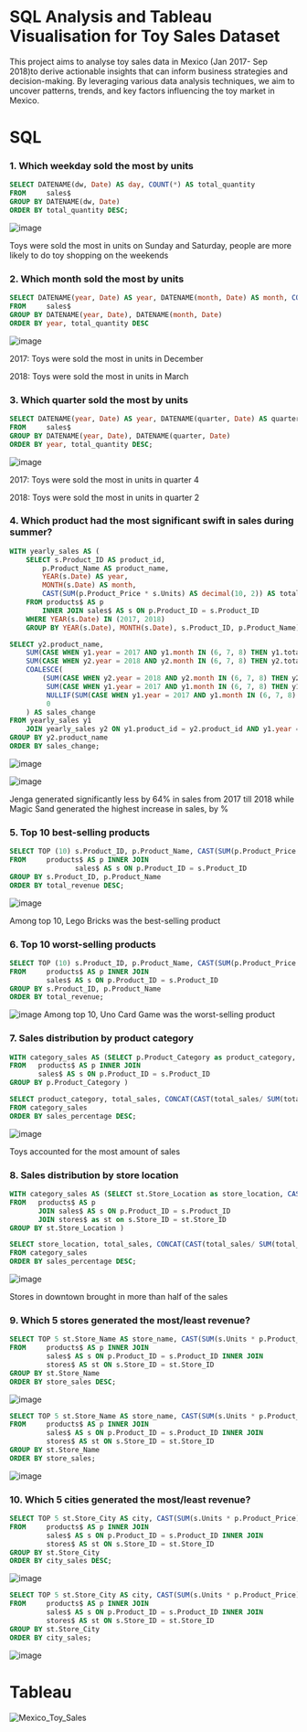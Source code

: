 # SQL Analysis and Tableau Visualisation for Toy Sales Dataset
This project aims to analyse toy sales data in Mexico (Jan 2017- Sep 2018)to derive actionable insights that can inform business strategies and decision-making. By leveraging various data analysis techniques, we aim to uncover patterns, trends, and key factors influencing the toy market in Mexico.

# SQL
### 1. Which weekday sold the most by units
````sql
SELECT DATENAME(dw, Date) AS day, COUNT(*) AS total_quantity
FROM     sales$
GROUP BY DATENAME(dw, Date)
ORDER BY total_quantity DESC;
````
![image](https://github.com/linhn0510/linhnguyen_portfolio/assets/125606128/51dd82b7-1b64-4e96-940d-5bd159110440)

Toys were sold the most in units on Sunday and Saturday, people are more likely to do toy shopping on the weekends  
### 2. Which month sold the most by units
````sql
SELECT DATENAME(year, Date) AS year, DATENAME(month, Date) AS month, COUNT(*) AS total_quantity
FROM     sales$
GROUP BY DATENAME(year, Date), DATENAME(month, Date)
ORDER BY year, total_quantity DESC
````
![image](https://github.com/linhn0510/linhnguyen_portfolio/assets/125606128/24d90923-1f17-49cd-9486-0e8f13b8344d)

2017: Toys were sold the most in units in December 

2018: Toys were sold the most in units in March 
### 3. Which quarter sold the most by units 
````sql
SELECT DATENAME(year, Date) AS year, DATENAME(quarter, Date) AS quarter, COUNT(*) AS total_quantity
FROM     sales$
GROUP BY DATENAME(year, Date), DATENAME(quarter, Date)
ORDER BY year, total_quantity DESC;
````
![image](https://github.com/linhn0510/linhnguyen_portfolio/assets/125606128/e3c17e28-35e3-4fe4-9e81-7022b1c64367)

2017: Toys were sold the most in units in quarter 4 

2018: Toys were sold the most in units in quarter 2
### 4. Which product had the most significant swift in sales during summer? 
````sql
WITH yearly_sales AS (
    SELECT s.Product_ID AS product_id,
        p.Product_Name AS product_name,
        YEAR(s.Date) AS year,
        MONTH(s.Date) AS month,
        CAST(SUM(p.Product_Price * s.Units) AS decimal(10, 2)) AS total_revenue
    FROM products$ AS p
        INNER JOIN sales$ AS s ON p.Product_ID = s.Product_ID
    WHERE YEAR(s.Date) IN (2017, 2018)
    GROUP BY YEAR(s.Date), MONTH(s.Date), s.Product_ID, p.Product_Name)

SELECT y2.product_name,
    SUM(CASE WHEN y1.year = 2017 AND y1.month IN (6, 7, 8) THEN y1.total_revenue ELSE 0 END) AS summer_2017,
    SUM(CASE WHEN y2.year = 2018 AND y2.month IN (6, 7, 8) THEN y2.total_revenue ELSE 0 END) AS summer_2018,
    COALESCE(
        (SUM(CASE WHEN y2.year = 2018 AND y2.month IN (6, 7, 8) THEN y2.total_revenue ELSE 0 END) - 
         SUM(CASE WHEN y1.year = 2017 AND y1.month IN (6, 7, 8) THEN y1.total_revenue ELSE 0 END)) *100/
         NULLIF(SUM(CASE WHEN y1.year = 2017 AND y1.month IN (6, 7, 8) THEN y1.total_revenue ELSE 0 END), 0),
         0
    ) AS sales_change
FROM yearly_sales y1
    JOIN yearly_sales y2 ON y1.product_id = y2.product_id AND y1.year = 2017 AND y2.year = 2018
GROUP BY y2.product_name
ORDER BY sales_change;
````
![image](https://github.com/linhn0510/linhnguyen_portfolio/assets/125606128/8647cafd-d7b3-497a-be8a-a2b6c6437667)

![image](https://github.com/linhn0510/linhnguyen_portfolio/assets/125606128/ec4db92c-01fe-4da7-bfc7-2449f5ecabc0)


Jenga generated significantly less by 64% in sales from 2017 till 2018 while Magic Sand generated the highest increase in sales, by %
### 5. Top 10 best-selling products
````sql
SELECT TOP (10) s.Product_ID, p.Product_Name, CAST(SUM(p.Product_Price * s.Units) AS decimal(10, 2)) AS total_revenue
FROM     products$ AS p INNER JOIN
                sales$ AS s ON p.Product_ID = s.Product_ID
GROUP BY s.Product_ID, p.Product_Name
ORDER BY total_revenue DESC; 
````
![image](https://github.com/linhn0510/linhnguyen_portfolio/assets/125606128/662a8f4f-2f98-4cdc-8f25-31de655f451d)

Among top 10, Lego Bricks was the best-selling product
### 6. Top 10 worst-selling products 
````sql
SELECT TOP (10) s.Product_ID, p.Product_Name, CAST(SUM(p.Product_Price * s.Units) AS decimal(10, 2)) AS total_revenue
FROM     products$ AS p INNER JOIN
         sales$ AS s ON p.Product_ID = s.Product_ID
GROUP BY s.Product_ID, p.Product_Name
ORDER BY total_revenue;
````
![image](https://github.com/linhn0510/linhnguyen_portfolio/assets/125606128/dd4f6fc4-55c4-4853-a0b5-33ff36867b5f)
Among top 10, Uno Card Game was the worst-selling product
### 7. Sales distribution by product category
````sql
WITH category_sales AS (SELECT p.Product_Category as product_category, CAST(SUM(s.Units * p.Product_Price) AS decimal(10, 2)) AS total_sales
FROM   products$ AS p INNER JOIN
       sales$ AS s ON p.Product_ID = s.Product_ID
GROUP BY p.Product_Category )

SELECT product_category, total_sales, CONCAT(CAST(total_sales/ SUM(total_sales) OVER () * 100 AS decimal(10, 2)), '%')AS sales_percentage
FROM category_sales
ORDER BY sales_percentage DESC;
````
![image](https://github.com/linhn0510/linhnguyen_portfolio/assets/125606128/7dc26a89-0f7d-41cf-aa9d-b3ecf144dd6a)

Toys accounted for the most amount of sales
### 8. Sales distribution by store location
````sql
WITH category_sales AS (SELECT st.Store_Location as store_location, CAST(SUM(s.Units * p.Product_Price) AS decimal(10, 2)) AS total_sales
FROM   products$ AS p
       JOIN sales$ AS s ON p.Product_ID = s.Product_ID
       JOIN stores$ as st on s.Store_ID = st.Store_ID
GROUP BY st.Store_Location )

SELECT store_location, total_sales, CONCAT(CAST(total_sales/ SUM(total_sales) OVER () * 100 AS decimal(10, 2)), '%')AS sales_percentage
FROM category_sales
ORDER BY sales_percentage DESC;
````
![image](https://github.com/linhn0510/linhnguyen_portfolio/assets/125606128/b6d30f67-3cc7-4cd5-94c1-b255108a9b2d)

Stores in downtown brought in more than half of the sales 
### 9. Which 5 stores generated the most/least revenue? 
````sql
SELECT TOP 5 st.Store_Name AS store_name, CAST(SUM(s.Units * p.Product_Price) AS decimal(10, 2)) AS store_sales
FROM     products$ AS p INNER JOIN
         sales$ AS s ON p.Product_ID = s.Product_ID INNER JOIN
         stores$ AS st ON s.Store_ID = st.Store_ID
GROUP BY st.Store_Name
ORDER BY store_sales DESC;
````
![image](https://github.com/linhn0510/linhnguyen_portfolio/assets/125606128/dbdeaf89-f633-4af6-a321-83e86c5e244f)
````sql
SELECT TOP 5 st.Store_Name AS store_name, CAST(SUM(s.Units * p.Product_Price) AS decimal(10, 2)) AS store_sales
FROM     products$ AS p INNER JOIN
         sales$ AS s ON p.Product_ID = s.Product_ID INNER JOIN
         stores$ AS st ON s.Store_ID = st.Store_ID
GROUP BY st.Store_Name
ORDER BY store_sales;
````
![image](https://github.com/linhn0510/linhnguyen_portfolio/assets/125606128/5d10d957-b290-4ea1-8554-03ec5edcae15)

### 10. Which 5 cities generated the most/least revenue? 
````sql
SELECT TOP 5 st.Store_City AS city, CAST(SUM(s.Units * p.Product_Price) AS decimal(10, 2)) AS city_sales
FROM     products$ AS p INNER JOIN
         sales$ AS s ON p.Product_ID = s.Product_ID INNER JOIN
         stores$ AS st ON s.Store_ID = st.Store_ID
GROUP BY st.Store_City
ORDER BY city_sales DESC;
````
![image](https://github.com/linhn0510/linhnguyen_portfolio/assets/125606128/ecf8b7c2-8c8c-4908-b230-adcff3198794)
````sql
SELECT TOP 5 st.Store_City AS city, CAST(SUM(s.Units * p.Product_Price) AS decimal(10, 2)) AS city_sales
FROM     products$ AS p INNER JOIN
         sales$ AS s ON p.Product_ID = s.Product_ID INNER JOIN
         stores$ AS st ON s.Store_ID = st.Store_ID
GROUP BY st.Store_City
ORDER BY city_sales;
````
![image](https://github.com/linhn0510/linhnguyen_portfolio/assets/125606128/f4af0943-67db-447f-a4af-5231816f7b43)
# Tableau
![Mexico_Toy_Sales](https://github.com/linhn0510/linhnguyen_portfolio/assets/125606128/a53b0860-0840-44a0-bc3f-8e61e8a27c35)
